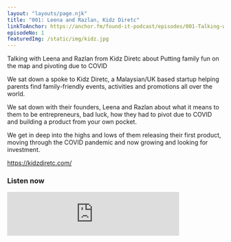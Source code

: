 ```yaml
---
layout: "layouts/page.njk"
title: "001: Leena and Razlan, Kidz Diretc"
linkToAnchor: https://anchor.fm/found-it-podcast/episodes/001-Talking-with-Leena-and-Razlan-from-Kidz-Diretc-about-Putting-family-fun-on-the-map-and-pivoting-due-to-COVID-ei4lj0
episodeNo: 1
featuredImg: /static/img/kidz.jpg
---
```

Talking with Leena and Razlan from Kidz Diretc about Putting family fun on the map and pivoting due to COVID

We sat down a spoke to Kidz Diretc, a Malaysian/UK based startup helping parents find family-friendly events, activities and promotions all over the world.
<!--more-->
We sat down with their founders, Leena and Razlan about what it means to them to be entrepreneurs, bad luck, how they had to pivot due to COVID and building a product from your own pocket.

We get in deep into the highs and lows of them releasing their first product, moving through the COVID pandemic and now growing and looking for investment.

https://kidzdiretc.com/


### Listen now
<iframe src="https://anchor.fm/found-it-podcast/embed/episodes/001-Talking-with-Leena-and-Razlan-from-Kidz-Diretc-about-Putting-family-fun-on-the-map-and-pivoting-due-to-COVID-ei4lj0" height="102px" width="400px" frameborder="0" scrolling="no"></iframe>


